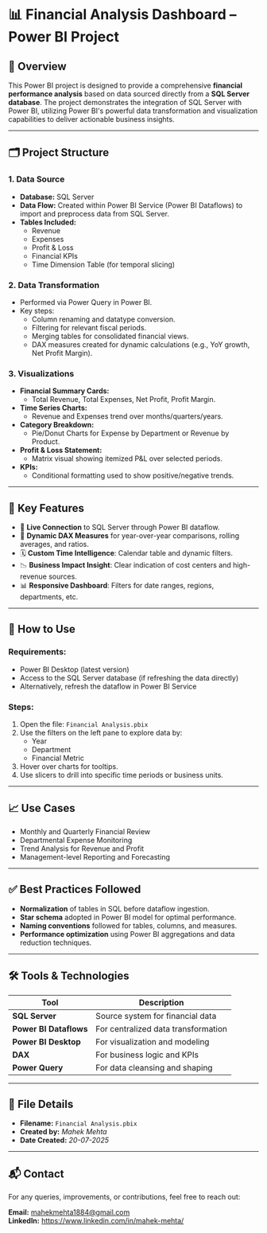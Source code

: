 # 📊 Financial Analysis Dashboard – Power BI Project

## 🔎 Overview

This Power BI project is designed to provide a comprehensive **financial performance analysis** based on data sourced directly from a **SQL Server database**. The project demonstrates the integration of SQL Server with Power BI, utilizing Power BI's powerful data transformation and visualization capabilities to deliver actionable business insights.

---

## 🗂️ Project Structure

### 1. **Data Source**
- **Database:** SQL Server
- **Data Flow:** Created within Power BI Service (Power BI Dataflows) to import and preprocess data from SQL Server.
- **Tables Included:** 
  - Revenue
  - Expenses
  - Profit & Loss
  - Financial KPIs
  - Time Dimension Table (for temporal slicing)

### 2. **Data Transformation**
- Performed via Power Query in Power BI.
- Key steps:
  - Column renaming and datatype conversion.
  - Filtering for relevant fiscal periods.
  - Merging tables for consolidated financial views.
  - DAX measures created for dynamic calculations (e.g., YoY growth, Net Profit Margin).

### 3. **Visualizations**
- **Financial Summary Cards:**
  - Total Revenue, Total Expenses, Net Profit, Profit Margin.
- **Time Series Charts:**
  - Revenue and Expenses trend over months/quarters/years.
- **Category Breakdown:**
  - Pie/Donut Charts for Expense by Department or Revenue by Product.
- **Profit & Loss Statement:**
  - Matrix visual showing itemized P&L over selected periods.
- **KPIs:**
  - Conditional formatting used to show positive/negative trends.

---

## 🧠 Key Features

- 🔗 **Live Connection** to SQL Server through Power BI dataflow.
- 🧮 **Dynamic DAX Measures** for year-over-year comparisons, rolling averages, and ratios.
- 🗓️ **Custom Time Intelligence**: Calendar table and dynamic filters.
- 📉 **Business Impact Insight**: Clear indication of cost centers and high-revenue sources.
- 📊 **Responsive Dashboard**: Filters for date ranges, regions, departments, etc.

---

## 🚀 How to Use

### Requirements:
- Power BI Desktop (latest version)
- Access to the SQL Server database (if refreshing the data directly)
- Alternatively, refresh the dataflow in Power BI Service

### Steps:
1. Open the file: `Financial Analysis.pbix`
2. Use the filters on the left pane to explore data by:
   - Year
   - Department
   - Financial Metric
3. Hover over charts for tooltips.
4. Use slicers to drill into specific time periods or business units.

---

## 📈 Use Cases

- Monthly and Quarterly Financial Review
- Departmental Expense Monitoring
- Trend Analysis for Revenue and Profit
- Management-level Reporting and Forecasting

---

## ✅ Best Practices Followed

- **Normalization** of tables in SQL before dataflow ingestion.
- **Star schema** adopted in Power BI model for optimal performance.
- **Naming conventions** followed for tables, columns, and measures.
- **Performance optimization** using Power BI aggregations and data reduction techniques.

---

## 🛠️ Tools & Technologies

| Tool                  | Description                              |
|-----------------------|------------------------------------------|
| **SQL Server**        | Source system for financial data         |
| **Power BI Dataflows**| For centralized data transformation      |
| **Power BI Desktop**  | For visualization and modeling           |
| **DAX**               | For business logic and KPIs              |
| **Power Query**       | For data cleansing and shaping           |

---

## 📁 File Details

- **Filename:** `Financial Analysis.pbix`
- **Created by:** *Mahek Mehta*
- **Date Created:** *20-07-2025*

---

## 📬 Contact

For any queries, improvements, or contributions, feel free to reach out:

**Email:** mahekmehta1884@gmail.com  
**LinkedIn:** https://www.linkedin.com/in/mahek-mehta/ 
